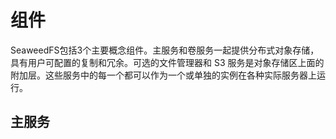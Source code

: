# 组件

SeaweedFS包括3个主要概念组件。主服务和卷服务一起提供分布式对象存储，具有用户可配置的复制和冗余。可选的文件管理器和 S3 服务是对象存储区上面的附加层。这些服务中的每一个都可以作为一个或单独的实例在各种实际服务器上运行。

## 主服务
